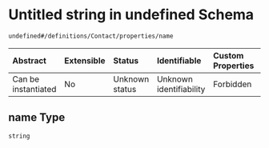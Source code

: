 # Untitled string in undefined Schema

```txt
undefined#/definitions/Contact/properties/name
```



| Abstract            | Extensible | Status         | Identifiable            | Custom Properties | Additional Properties | Access Restrictions | Defined In                                                      |
| :------------------ | :--------- | :------------- | :---------------------- | :---------------- | :-------------------- | :------------------ | :-------------------------------------------------------------- |
| Can be instantiated | No         | Unknown status | Unknown identifiability | Forbidden         | Allowed               | none                | [def.schema.json*](json/def.schema.json "open original schema") |

## name Type

`string`

